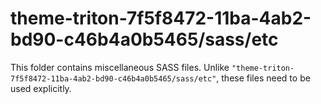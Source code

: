# theme-triton-7f5f8472-11ba-4ab2-bd90-c46b4a0b5465/sass/etc

This folder contains miscellaneous SASS files. Unlike `"theme-triton-7f5f8472-11ba-4ab2-bd90-c46b4a0b5465/sass/etc"`, these files
need to be used explicitly.
